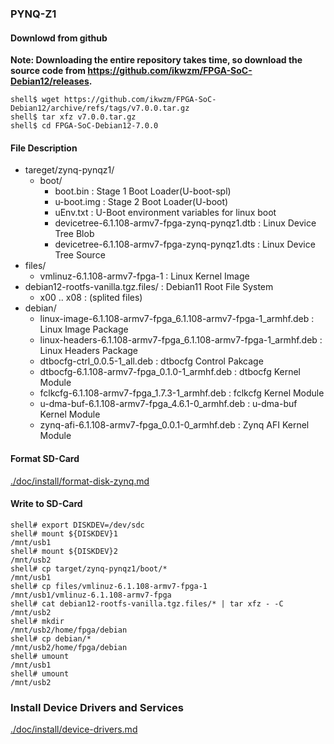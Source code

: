 ### PYNQ-Z1

#### Downlowd from github

**Note: Downloading the entire repository takes time, so download the source code from https://github.com/ikwzm/FPGA-SoC-Debian12/releases.**

```console
shell$ wget https://github.com/ikwzm/FPGA-SoC-Debian12/archive/refs/tags/v7.0.0.tar.gz
shell$ tar xfz v7.0.0.tar.gz
shell$ cd FPGA-SoC-Debian12-7.0.0
```

#### File Description

 * tareget/zynq-pynqz1/
   + boot/
     - boot.bin                                                      : Stage 1 Boot Loader(U-boot-spl)
     - u-boot.img                                                    : Stage 2 Boot Loader(U-boot)
     - uEnv.txt                                                      : U-Boot environment variables for linux boot
     - devicetree-6.1.108-armv7-fpga-zynq-pynqz1.dtb                 : Linux Device Tree Blob   
     - devicetree-6.1.108-armv7-fpga-zynq-pynqz1.dts                 : Linux Device Tree Source
 * files/
   + vmlinuz-6.1.108-armv7-fpga-1                                    : Linux Kernel Image
 * debian12-rootfs-vanilla.tgz.files/                                : Debian11 Root File System
   + x00 .. x08                                                      : (splited files)
 * debian/
   + linux-image-6.1.108-armv7-fpga_6.1.108-armv7-fpga-1_armhf.deb   : Linux Image Package
   + linux-headers-6.1.108-armv7-fpga_6.1.108-armv7-fpga-1_armhf.deb : Linux Headers Package
   + dtbocfg-ctrl_0.0.5-1_all.deb                                    : dtbocfg Control Pakcage
   + dtbocfg-6.1.108-armv7-fpga_0.1.0-1_armhf.deb                    : dtbocfg Kernel Module
   + fclkcfg-6.1.108-armv7-fpga_1.7.3-1_armhf.deb                    : fclkcfg Kernel Module
   + u-dma-buf-6.1.108-armv7-fpga_4.6.1-0_armhf.deb                  : u-dma-buf Kernel Module
   + zynq-afi-6.1.108-armv7-fpga_0.0.1-0_armhf.deb                   : Zynq AFI Kernel Module

#### Format SD-Card

[./doc/install/format-disk-zynq.md](format-disk-zynq.md)

#### Write to SD-Card

````console
shell# export DISKDEV=/dev/sdc
shell# mount ${DISKDEV}1                                       /mnt/usb1
shell# mount ${DISKDEV}2                                       /mnt/usb2
shell# cp target/zynq-pynqz1/boot/*                            /mnt/usb1
shell# cp files/vmlinuz-6.1.108-armv7-fpga-1                   /mnt/usb1/vmlinuz-6.1.108-armv7-fpga
shell# cat debian12-rootfs-vanilla.tgz.files/* | tar xfz - -C  /mnt/usb2
shell# mkdir                                                   /mnt/usb2/home/fpga/debian
shell# cp debian/*                                             /mnt/usb2/home/fpga/debian
shell# umount                                                  /mnt/usb1
shell# umount                                                  /mnt/usb2
````

### Install Device Drivers and Services

[./doc/install/device-drivers.md](device-drivers.md)

